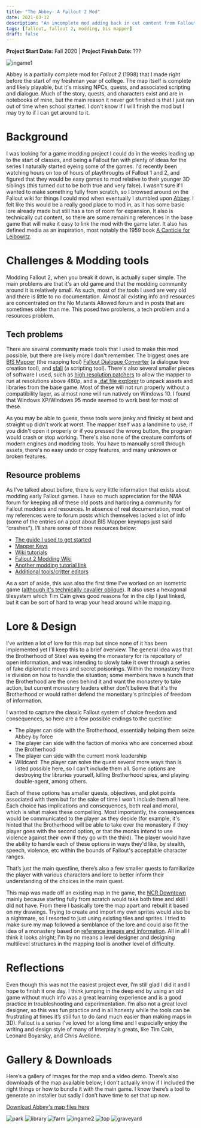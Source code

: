 ```yaml
---
title: "The Abbey: A Fallout 2 Mod"
date: 2021-03-12
description: "An incomplete mod adding back in cut content from Fallout 2."
tags: [fallout, fallout 2, modding, bis mapper]
draft: false
---
```

**Project Start Date:** Fall 2020 | **Project Finish Date:** ???


![ingame1](/resources/abbey/ingame1.png)
 

Abbey is a partially complete mod for *Fallout 2* (1998) that I made right before the start of my freshman year of college. The map itself is complete and likely playable, but it's missing NPCs, quests, and associated scripting and dialogue. Much of the story, quests, and characters exist and are in notebooks of mine, but the main reason it never got finished is that I just ran out of time when school started. I don't know if I will finish the mod but I may try to if I can get around to it.
 
# Background
 
I was looking for a game modding project I could do in the weeks leading up to the start of classes, and being a Fallout fan with plenty of ideas for the series I naturally started eyeing some of the games. I'd recently been watching hours on top of hours of playthroughs of Fallout 1 and 2, and figured that they would be easy games to mod relative to their younger 3D siblings (this turned out to be both true and very false). I wasn't sure if I wanted to make something fully from scratch, so I browsed around on the Fallout wiki for things I could mod when eventually I stumbled upon [Abbey](https://fallout.fandom.com/wiki/Abbey). I felt like this would be a really good place to mod in, as it has some basic lore already made but still has a ton of room for expansion. It also is technically cut content, so there are some remaining references in the base game that will make it easy to link the mod with the game later. It also has defined media as an inspiration, most notably the 1959 book [A Canticle for Leibowitz](https://en.wikipedia.org/wiki/A_Canticle_for_Leibowitz).
 
# Challenges & Modding tools
 
Modding Fallout 2, when you break it down, is actually super simple. The main problems are that it's an old game and that the modding community around it is relatively small. As such, most of the tools I used are very old and there is little to no documentation. Almost all existing info and resources are concentrated on the No Mutants Allowed forum and in posts that are sometimes older than me. This posed two problems, a tech problem and a resources problem.
 
## Tech problems
 
There are several community made tools that I used to make this mod possible, but there are likely more I don't remember. The biggest ones are [BIS Mapper](https://www.nma-fallout.com/resources/bis-mapper.55/) (the mapping tool) [Fallout Dialogue Converter](https://www.nma-fallout.com/threads/fallout-dialogue-creator-0-28-released-formerly-fmf-dialogue-tool.215927/) (a dialogue tree creation tool), and [sfall](https://sourceforge.net/projects/sfall/) (a scripting tool). There's also several smaller pieces of software I used, such as [high resolution patchers](https://www.nma-fallout.com/threads/hi-res-patches-for-fallout1-2-the-bis-mapper.181743/) to allow the mapper to run at resolutions above 480p, and a [.dat file explorer](http://www.nma-fallout.com/resources/dat-explorer-by-dims.56/) to unpack assets and libraries from the base game. Most of these will not run properly without a compatibility layer, as almost none will run natively on Windows 10. I found that Windows XP/Windows 95 mode seemed to work best for most of these.
 
As you may be able to guess, these tools were janky and finicky at best and straight up didn't work at worst. The mapper itself was a landmine to use; if you didn't open it properly or if you pressed the wrong button, the program would crash or stop working. There's also none of the creature comforts of modern engines and modding tools. You have to manually scroll through assets, there's no easy undo or copy features, and many unknown or broken features.
 
## Resource problems
 
As I've talked about before, there is very little information that exists about modding early Fallout games. I have so much appreciation for the NMA forum for keeping all of these old posts and harboring a community for Fallout modders and resources. In absence of real documentation, most of my references were to forum posts which themselves lacked a lot of info (some of the entries on a post about BIS Mapper keymaps just said “crashes”). I’ll share some of those resources below:

* [The guide I used to get started](https://www.nma-fallout.com/threads/how-to-journal-creation-of-the-mod-innocence-lost.213406/)
* [Mapper Keys](https://www.nma-fallout.com/threads/mapper-keys-1-6.156587/)
* [Wiki tutorials](https://falloutmods.fandom.com/wiki/Fallout_2_editor_introduction)
* [Fallout 2 Modding Wiki](https://falloutmods.fandom.com/wiki/Category:Fallout_2)
* [Another modding tutorial link](http://archive.nma-fallout.com/content.php?page=fo-modding)
* [Additional tools/critter editors](https://www.nma-fallout.com/threads/new-tools-for-fallout-1-2.196393/#post3871106)
 
As a sort of aside, this was also the first time I've worked on an isometric game ([although it's technically cavalier oblique](https://youtu.be/T2OxO-4YLRk?t=1356)). It also uses a hexagonal tilesystem which Tim Cain gives good reasons for in the clip I just linked, but it can be sort of hard to wrap your head around while mapping.
 
# Lore & Design
 
I've written a lot of lore for this map but since none of it has been implemented yet I'll keep this to a brief overview. The general idea was that the Brotherhood of Steel was eyeing the monastery for its repository of open information, and was intending to slowly take it over through a series of fake diplomatic moves and secret poisonings. Within the monastery there is division on how to handle the situation; some members have a hunch that the Brotherhood are the ones behind it and want the monastery to take action, but current monastery leaders either don't believe that it's the Brotherhood or would rather defend the monestary's principles of freedom of information.
 
I wanted to capture the classic Fallout system of choice freedom and consequences, so here are a few possible endings to the questline:
- The player can side with the Brotherhood, essentially helping them seize Abbey by force
- The player can side with the faction of monks who are concerned about the Brotherhood
- The player can side with the current monk leadership
- Wildcard: The player can solve the quest several more ways than is listed possible here, so I can't include them all. Some options are destroying the libraries yourself, killing Brotherhood spies, and playing double-agent, among others.
 
Each of these options has smaller quests, objectives, and plot points associated with them but for the sake of time I won't include them all here. Each choice has implications and consequences, both real and moral, which is what makes these compelling. Most importantly, the consequences would be communicated to the player as they decide (for example, it's hinted that the Brotherhood will be able to take over the monastery if they player goes with the second option, or that the monks intend to use violence against their own if they go with the third). The player would have the ability to handle each of these options in ways they'd like, by stealth, speech, violence, etc within the bounds of Fallout's acceptable character ranges.
 
That’s just the main questline, there’s also a few smaller quests to familiarize the player with various characters and lore to better inform their understanding of the choices in the main quest.
 
This map was made off an existing map in the game, the [NCR Downtown](https://fallout.fandom.com/wiki/NCR_Downtown) mainly because starting fully from scratch would take both time and skill I did not have. From there I basically tore the map apart and rebuilt it based on my drawings. Trying to create and import my own sprites would also be a nightmare, so I resorted to just using existing tiles and sprites. I tried to make sure my map followed a semblance of the lore and could also fit the idea of a monastery based on [reference images and information](https://en.wikipedia.org/wiki/Monastery). All in all I think it looks alright; I'm by no means a level designer and designing multilevel structures in the mapping tool is another level of difficulty.
 
# Reflections
 
Even though this was not the easiest project ever, I’m still glad I did it and I hope to finish it one day. I think jumping in the deep end by using an old game without much info was a great learning experience and is a good practice in troubleshooting and experimentation. I’m also not a great level designer, so this was fun practice and in all honesty while the tools can be frustrating at times it’s still fun to do (and much easier than making maps in 3D). Fallout is a series I've loved for a long time and I especially enjoy the writing and design style of many of Interplay's greats, like Tim Cain, Leonard Boyarsky, and Chris Avellone.
 
# Gallery & Downloads
 
Here’s a gallery of images for the map and a video demo. There’s also downloads of the map available below; I don’t actually know if I included the right things or how to bundle it with the main game. I know there’s a tool to generate an installer but sadly I don’t have time to set that up now.

[Download Abbey's map files here](https://github.com/jackburkhardt/abbey)
 
![park](/resources/abbey/park.png) ![library](/resources/abbey/library.png) ![farm](/resources/abbey/farm.png)
![ingame2](/resources/abbey/ingame2.png) ![top](/resources/abbey/top.png) ![graveyard](/resources/abbey/graveyard.png)


